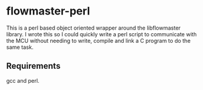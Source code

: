 # flowmaster-perl

This is a perl based object oriented wrapper around the libflowmaster library.  I wrote this so I could quickly write a perl script to communicate with the MCU without needing to write, compile and link a C program to do the same task.

## Requirements

gcc and perl.


